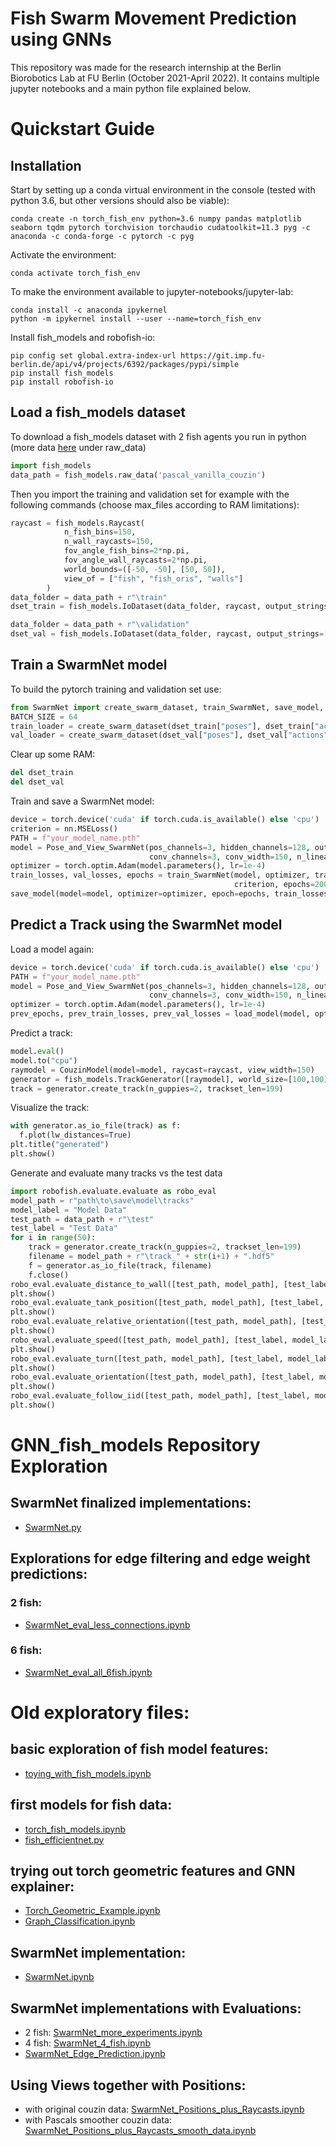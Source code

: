 # Fish Swarm Movement Prediction using GNNs
This repository was made for the research internship at the Berlin Biorobotics Lab at FU Berlin (October 2021-April 2022).
It contains multiple jupyter notebooks and a main python file explained below.

# Quickstart Guide
## Installation
Start by setting up a conda virtual environment in the console (tested with python 3.6, but other versions should also be viable):
```console
conda create -n torch_fish_env python=3.6 numpy pandas matplotlib seaborn tqdm pytorch torchvision torchaudio cudatoolkit=11.3 pyg -c anaconda -c conda-forge -c pytorch -c pyg
```
Activate the environment:
```console
conda activate torch_fish_env
```
To make the environment available to jupyter-notebooks/jupyter-lab:
```console
conda install -c anaconda ipykernel
python -m ipykernel install --user --name=torch_fish_env
```
Install fish_models and robofish-io:
```console
pip config set global.extra-index-url https://git.imp.fu-berlin.de/api/v4/projects/6392/packages/pypi/simple
pip install fish_models
pip install robofish-io
```
## Load a fish_models dataset
To download a fish_models dataset with 2 fish agents you run in python (more data [here](https://userpage.fu-berlin.de/andigerken/model_server) under raw_data)
```python
import fish_models
data_path = fish_models.raw_data('pascal_vanilla_couzin')
```
Then you import the training and validation set for example with the following commands (choose max_files according to RAM limitations):
```python
raycast = fish_models.Raycast(
            n_fish_bins=150,
            n_wall_raycasts=150,
            fov_angle_fish_bins=2*np.pi,
            fov_angle_wall_raycasts=2*np.pi,
            world_bounds=([-50, -50], [50, 50]),
            view_of = ["fish", "fish_oris", "walls"]
        )
data_folder = data_path + r"\train"
dset_train = fish_models.IoDataset(data_folder, raycast, output_strings=["poses", "actions", "views"], max_files=500)

data_folder = data_path + r"\validation"
dset_val = fish_models.IoDataset(data_folder, raycast, output_strings=["poses", "actions", "views"], max_files=100)
```
## Train a SwarmNet model
To build the pytorch training and validation set use:
```python
from SwarmNet import create_swarm_dataset, train_SwarmNet, save_model, load_model, Pose_and_View_SwarmNet, CouzinModel, Edgeweight_SwarmNet
BATCH_SIZE = 64
train_loader = create_swarm_dataset(dset_train["poses"], dset_train["actions"], dset_train["views"], batchsize=BATCH_SIZE, filter_distance=None)
val_loader = create_swarm_dataset(dset_val["poses"], dset_val["actions"], dset_val["views"], batchsize=BATCH_SIZE, filter_distance=None)
```
Clear up some RAM:
```python
del dset_train
del dset_val
```
Train and save a SwarmNet model:
```python
device = torch.device('cuda' if torch.cuda.is_available() else 'cpu')
criterion = nn.MSELoss()
PATH = f"your_model_name.pth"
model = Pose_and_View_SwarmNet(pos_channels=3, hidden_channels=128, out_channels=1, 
                               conv_channels=3, conv_width=150, n_linear_layers=4).to(device)
optimizer = torch.optim.Adam(model.parameters(), lr=1e-4)
train_losses, val_losses, epochs = train_SwarmNet(model, optimizer, train_loader_filter, val_loader_filter,
                                                  criterion, epochs=200, device=device)
save_model(model=model, optimizer=optimizer, epoch=epochs, train_losses=train_losses, val_losses=val_losses, path=PATH)
```
## Predict a Track using the SwarmNet model
Load a model again:
```python
device = torch.device('cuda' if torch.cuda.is_available() else 'cpu')
PATH = f"your_model_name.pth"
model = Pose_and_View_SwarmNet(pos_channels=3, hidden_channels=128, out_channels=1, 
                               conv_channels=3, conv_width=150, n_linear_layers=4).to(device)
optimizer = torch.optim.Adam(model.parameters(), lr=1e-4)
prev_epochs, prev_train_losses, prev_val_losses = load_model(model, optimizer, PATH)
```
Predict a track:
```python
model.eval()
model.to("cpu")
raymodel = CouzinModel(model=model, raycast=raycast, view_width=150)
generator = fish_models.TrackGenerator([raymodel], world_size=[100,100], frequency=10)
track = generator.create_track(n_guppies=2, trackset_len=199)
```
Visualize the track:
```python
with generator.as_io_file(track) as f:
  f.plot(lw_distances=True)
plt.title("generated")
plt.show()
```
Generate and evaluate many tracks vs the test data
```python
import robofish.evaluate.evaluate as robo_eval
model_path = r"path\to\save\model\tracks"
model_label = "Model Data"
test_path = data_path + r"\test"
test_label = "Test Data"
for i in range(50):
    track = generator.create_track(n_guppies=2, trackset_len=199)
    filename = model_path + r"\track_" + str(i+1) + ".hdf5"
    f = generator.as_io_file(track, filename)
    f.close() 
robo_eval.evaluate_distance_to_wall([test_path, model_path], [test_label, model_label])
plt.show()
robo_eval.evaluate_tank_position([test_path, model_path], [test_label, model_label])
plt.show()
robo_eval.evaluate_relative_orientation([test_path, model_path], [test_label, model_label])
plt.show()
robo_eval.evaluate_speed([test_path, model_path], [test_label, model_label])
plt.show()
robo_eval.evaluate_turn([test_path, model_path], [test_label, model_label])
plt.show()
robo_eval.evaluate_orientation([test_path, model_path], [test_label, model_label])
plt.show()
robo_eval.evaluate_follow_iid([test_path, model_path], [test_label, model_label])
plt.show()
```

# GNN_fish_models Repository Exploration
## SwarmNet finalized implementations:
- [SwarmNet.py](https://github.com/pwl482/GNN_fish_models/blob/main/SwarmNet.py)
## Explorations for edge filtering and edge weight predictions:
### 2 fish:
- [SwarmNet_eval_less_connections.ipynb](https://github.com/pwl482/GNN_fish_models/blob/main/SwarmNet_eval_less_connections.ipynb)
### 6 fish:
- [SwarmNet_eval_all_6fish.ipynb](https://github.com/pwl482/GNN_fish_models/blob/main/SwarmNet_eval_all_6fish.ipynb)

# Old exploratory files:
## basic exploration of fish model features:
- [toying_with_fish_models.ipynb](https://github.com/pwl482/GNN_fish_models/blob/main/toying_with_fish_models.ipynb)
## first models for fish data:
- [torch_fish_models.ipynb](https://github.com/pwl482/GNN_fish_models/blob/main/torch_fish_models.ipynb)
- [fish_efficientnet.py](https://github.com/pwl482/GNN_fish_models/blob/main/fish_efficientnet.py)
## trying out torch geometric features and GNN explainer:
- [Torch_Geometric_Example.ipynb](https://github.com/pwl482/GNN_fish_models/blob/main/Torch_Geometric_Example.ipynb)
- [Graph_Classification.ipynb](https://github.com/pwl482/GNN_fish_models/blob/main/Graph_Classification.ipynb)
## SwarmNet implementation:
- [SwarmNet.ipynb](https://github.com/pwl482/GNN_fish_models/blob/main/SwarmNet.ipynb)
## SwarmNet implementations with Evaluations:
- 2 fish: [SwarmNet_more_experiments.ipynb](https://github.com/pwl482/GNN_fish_models/blob/main/SwarmNet_more_experiments.ipynb)
- 4 fish: [SwarmNet_4_fish.ipynb](https://github.com/pwl482/GNN_fish_models/blob/main/SwarmNet_4_fish.ipynb)
- [SwarmNet_Edge_Prediction.ipynb](https://github.com/pwl482/GNN_fish_models/blob/main/SwarmNet_Edge_Prediction.ipynb)
## Using Views together with Positions:
- with original couzin data: [SwarmNet_Positions_plus_Raycasts.ipynb](https://github.com/pwl482/GNN_fish_models/blob/main/SwarmNet_Positions_plus_Raycasts.ipynb)
- with Pascals smoother couzin data: [SwarmNet_Positions_plus_Raycasts_smooth_data.ipynb](https://github.com/pwl482/GNN_fish_models/blob/main/SwarmNet_Positions_plus_Raycasts_smooth_data.ipynb)
